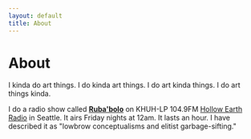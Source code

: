 ```yaml
---
layout: default
title: About
---
```


# About

I kinda do art things. I do kinda art things. I do art kinda things.
I do art things kinda.

I do a radio show called
**[Ruba'bolo](http://www.hollowearthradio.org/programs/85)** on
KHUH-LP 104.9FM [Hollow Earth Radio](http://www.hollowearthradio.org/) in
Seattle. It airs Friday nights at 12am. It lasts an hour. I have described it as
"lowbrow conceptualisms and elitist garbage-sifting."
